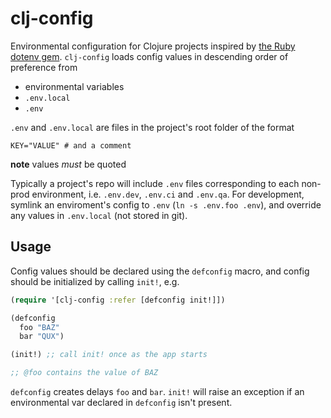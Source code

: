 # clj-config

Environmental configuration for Clojure projects inspired by
[the Ruby dotenv gem](https://github.com/bkeepers/dotenv).
`clj-config` loads config values in descending order of preference from

* environmental variables
* `.env.local`
* `.env`

`.env` and `.env.local` are files in the project's root folder of the
format

```shell
KEY="VALUE" # and a comment
```
**note** values *must* be quoted


Typically a project's repo will include `.env` files corresponding to
each non-prod environment, i.e. `.env.dev`, `.env.ci` and `.env.qa`.
For development, symlink an enviroment's config  to `.env` (`ln -s .env.foo .env`),
and override any values in `.env.local` (not stored in git).

## Usage

Config values should be declared using the `defconfig` macro, and
config should be initialized by calling `init!`, e.g.

```clojure
(require '[clj-config :refer [defconfig init!]])

(defconfig
  foo "BAZ"
  bar "QUX")

(init!) ;; call init! once as the app starts

;; @foo contains the value of BAZ
```

`defconfig` creates delays `foo` and `bar`. `init!` will raise an
exception if an environmental var declared in `defconfig` isn't
present.
